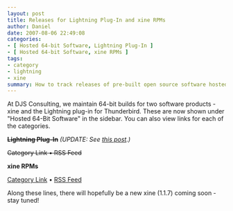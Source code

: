 ```yaml
---
layout: post
title: Releases for Lightning Plug-In and xine RPMs
author: Daniel
date: 2007-08-06 22:49:08
categories:
- [ Hosted 64-bit Software, Lightning Plug-In ]
- [ Hosted 64-bit Software, xine RPMs ]
tags:
- category
- lightning
- xine
summary: How to track releases of pre-built open source software hosted by DJS Consulting
---
```


At DJS Consulting, we maintain 64-bit builds for two software products - xine and the Lightning plug-in for Thunderbird. These are now shown under "Hosted 64-Bit Software" in the sidebar. You can also view links for each of the categories.

<del>**Lightning Plug-In**</del> _(UPDATE: See [this post][].)_

<del>Category Link &bull; <del>RSS Feed</del>

**xine RPMs**

[Category Link][xine-cat] &bull; [RSS Feed][xine-rss]

Along these lines, there will hopefully be a new xine (1.1.7) coming soon - stay tuned!


[this post]: /2007/mozilla-now-hosting-lightning-64-bit-plug-in.html "Mozilla Now Hosting Lightning 64-bit Plug-In &bull; DJS Consulting Tech Blog"
[xine-cat]:  /category/xine-rpms
[xine-rss]:  /xine-rpms.xml

